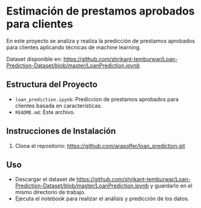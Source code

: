# Estimación de prestamos aprobados para clientes

En este proyecto se analiza y realiza la predicción de prestamos aprobados para clientes aplicando técnicas de machine learning. 

Dataset disponible en: https://github.com/shrikant-temburwar/Loan-Prediction-Dataset/blob/master/LoanPrediction.ipynb

## Estructura del Proyecto

- `loan_prediction.ipynb`: Prediccion de prestamos aprobados para clientes basada en características.
- `README.md`: Este archivo.

## Instrucciones de Instalación

1. Clona el repositorio: https://github.com/arasolfer/loan_prediction.git

## Uso

- Descargar el dataset de https://github.com/shrikant-temburwar/Loan-Prediction-Dataset/blob/master/LoanPrediction.ipynb y guardarlo en el mismo directorio de trabajo.
- Ejecuta el notebook para realizar el análisis y predicción de los datos.